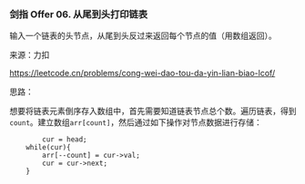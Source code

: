 ### 剑指 Offer 06. 从尾到头打印链表

输入一个链表的头节点，从尾到头反过来返回每个节点的值（用数组返回）。

来源：力扣

https://leetcode.cn/problems/cong-wei-dao-tou-da-yin-lian-biao-lcof/



思路：

​	想要将链表元素倒序存入数组中，首先需要知道链表节点总个数。遍历链表，得到`count`。建立数组`arr[count]`，然后通过如下操作对节点数据进行存储：

```
		cur = head;
    while(cur){
    	arr[--count] = cur->val;
        cur = cur->next;
    }
```

